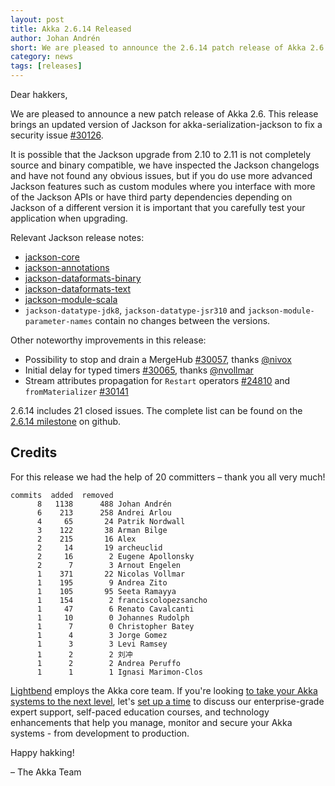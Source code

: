 ```yaml
---
layout: post
title: Akka 2.6.14 Released
author: Johan Andrén
short: We are pleased to announce the 2.6.14 patch release of Akka 2.6
category: news
tags: [releases]
---
```


Dear hakkers,

We are pleased to announce a new patch release of Akka 2.6. This release brings an updated version of Jackson for akka-serialization-jackson to fix a security issue [#30126](https://github.com/akka/akka/issues/30126).

It is possible that the Jackson upgrade from 2.10 to 2.11 is not completely source and binary compatible, we have inspected the Jackson changelogs and have not found any obvious issues, but if you do use more advanced Jackson features such as custom modules where you interface with more of the Jackson APIs or have third party dependencies depending on Jackson of a different version it is important that you carefully test your application when upgrading.

Relevant Jackson release notes: 
 * [jackson-core](https://github.com/FasterXML/jackson-core/blob/jackson-core-2.11.4/release-notes/VERSION-2.x#L19-L49)
 * [jackson-annotations](https://github.com/FasterXML/jackson-annotations/blob/jackson-annotations-2.11.4/release-notes/VERSION-2.x#L14-L17)
 * [jackson-dataformats-binary](https://github.com/FasterXML/jackson-dataformats-binary/blob/jackson-dataformats-binary-2.11.4/release-notes/VERSION-2.x#L11-L48)
 * [jackson-dataformats-text](https://github.com/FasterXML/jackson-dataformats-text/blob/jackson-dataformats-text-2.11.4/release-notes/VERSION-2.x#L11-L56)
 * [jackson-module-scala](https://github.com/FasterXML/jackson-module-scala/blob/master/release-notes/VERSION.md#version-2114)
 * `jackson-datatype-jdk8`, `jackson-datatype-jsr310` and `jackson-module-parameter-names` contain no changes between the versions.

Other noteworthy improvements in this release:

 * Possibility to stop and drain a MergeHub [#30057](https://github.com/akka/akka/issues/30057), thanks [@nivox](https://github.com/akka/akka/issues?q=is%3Aissue+author%3Anivox)
 * Initial delay for typed timers [#30065](https://github.com/akka/akka/issues/30065), thanks [@nvollmar](https://github.com/akka/akka/issues?q=is%3Aissue+author%3Anvollmar)
 * Stream attributes propagation for `Restart` operators [#24810](https://github.com/akka/akka/issues/24810) and `fromMaterializer` [#30141](https://github.com/akka/akka/issues/30141)

2.6.14 includes 21 closed issues. The complete list can be found on the [2.6.14 milestone](https://github.com/akka/akka/milestone/175?closed=1) on github.

## Credits

For this release we had the help of 20 committers – thank you all very much!

```
commits  added  removed
      8   1138      488 Johan Andrén
      6    213      258 Andrei Arlou
      4     65       24 Patrik Nordwall
      3    122       38 Arman Bilge
      2    215       16 Alex
      2     14       19 archeuclid
      2     16        2 Eugene Apollonsky
      2      7        3 Arnout Engelen
      1    371       22 Nicolas Vollmar
      1    195        9 Andrea Zito
      1    105       95 Seeta Ramayya
      1    154        2 franciscolopezsancho
      1     47        6 Renato Cavalcanti
      1     10        0 Johannes Rudolph
      1      7        0 Christopher Batey
      1      4        3 Jorge Gomez
      1      3        3 Levi Ramsey
      1      2        2 刘冲
      1      2        2 Andrea Peruffo
      1      1        1 Ignasi Marimon-Clos
```

[Lightbend](https://www.lightbend.com/) employs the Akka core team. If you're looking [to take your Akka systems to the next level](https://www.lightbend.com/lightbend-subscription), let's [set up a time](https://lightbend.com/contact) to discuss our enterprise-grade expert support, self-paced education courses, and technology enhancements that help you manage, monitor and secure your Akka systems - from development to production.

Happy hakking!

– The Akka Team
